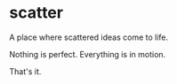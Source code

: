 # scatter

A place where scattered ideas come to life.

Nothing is perfect. Everything is in motion.

That's it.